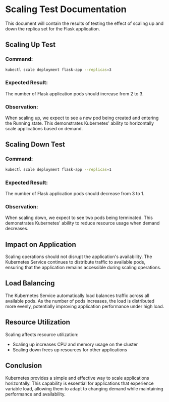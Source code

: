 # Scaling Test Documentation

This document will contain the results of testing the effect of scaling up and down the replica set for the Flask application.

## Scaling Up Test

### Command:
```bash
kubectl scale deployment flask-app --replicas=3
```

### Expected Result:
The number of Flask application pods should increase from 2 to 3.

### Observation:
When scaling up, we expect to see a new pod being created and entering the Running state. This demonstrates Kubernetes' ability to horizontally scale applications based on demand.

## Scaling Down Test

### Command:
```bash
kubectl scale deployment flask-app --replicas=1
```

### Expected Result:
The number of Flask application pods should decrease from 3 to 1.

### Observation:
When scaling down, we expect to see two pods being terminated. This demonstrates Kubernetes' ability to reduce resource usage when demand decreases.

## Impact on Application

Scaling operations should not disrupt the application's availability. The Kubernetes Service continues to distribute traffic to available pods, ensuring that the application remains accessible during scaling operations.

## Load Balancing

The Kubernetes Service automatically load balances traffic across all available pods. As the number of pods increases, the load is distributed more evenly, potentially improving application performance under high load.

## Resource Utilization

Scaling affects resource utilization:
- Scaling up increases CPU and memory usage on the cluster
- Scaling down frees up resources for other applications

## Conclusion

Kubernetes provides a simple and effective way to scale applications horizontally. This capability is essential for applications that experience variable load, allowing them to adapt to changing demand while maintaining performance and availability.
